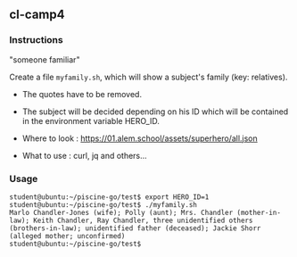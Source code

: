## cl-camp4

### Instructions

"someone familiar"

Create a file `myfamily.sh`, which will show a subject's family (key: relatives).

-   The quotes have to be removed.

-   The subject will be decided depending on his ID which will be contained in the environment variable HERO_ID.

*   Where to look : https://01.alem.school/assets/superhero/all.json

*   What to use : curl, jq and others...

### Usage

```console
student@ubuntu:~/piscine-go/test$ export HERO_ID=1
student@ubuntu:~/piscine-go/test$ ./myfamily.sh
Marlo Chandler-Jones (wife); Polly (aunt); Mrs. Chandler (mother-in-law); Keith Chandler, Ray Chandler, three unidentified others (brothers-in-law); unidentified father (deceased); Jackie Shorr (alleged mother; unconfirmed)
student@ubuntu:~/piscine-go/test$
```
